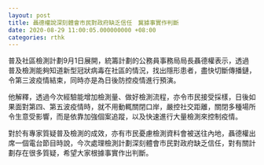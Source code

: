 ```yaml
---
layout: post
title: 聶德權說深刻體會市民對政府缺乏信任　冀據事實作判斷
date: 2020-08-29 11:00:05.000000000 +08:00
categories: rthk
---
```


普及社區檢測計劃9月1日展開，統籌計劃的公務員事務局局長聶德權表示，透過普及檢測能夠知道新型冠狀病毒在社區的情況，找出隱形患者，盡快切斷傳播鏈，令第三波疫情結束，同時亦是為日後防控疫情進行預演。

他解釋，透過今次經驗能增加檢測量、做好檢測流程，亦令市民接受採樣，日後如果面對第四、第五波疫情時，就不用動輒關閉口岸，嚴控社交距離，關閉多種場所令生意受影響，而是依靠加強個案追蹤，以及快速進行大量檢測來控制疫情。

對於有專家質疑普及檢測的成效，亦有市民憂慮檢測資料會被送往內地，聶德權出席一個電台節目時說，今次處理檢測計劃深刻體會市民對政府缺乏信任，對有關計劃存在很多質疑，希望大家根據事實作出判斷。
